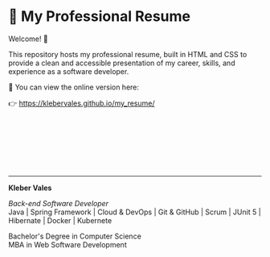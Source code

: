 # 💼 My Professional Resume

Welcome! 👋

This repository hosts my professional resume, built in HTML and CSS to provide a clean and accessible presentation of my career, skills, and experience as a software developer.

📄 You can view the online version here:


👉 https://klebervales.github.io/my_resume/


<br><br><br><br><br><br>


---

**Kleber Vales**  

*Back-end Software Developer*  
Java | Spring Framework | Cloud & DevOps | Git & GitHub | Scrum | JUnit 5 | Hibernate | Docker | Kubernete

Bachelor's Degree in Computer Science  
MBA in Web Software Development 





 




